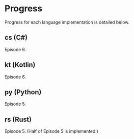 # Progress

Progress for each language implementation is detailed below.

## cs (C#)
Episode 6.

## kt (Kotlin)
Episode 6.

## py (Python)
Episode 5.

## rs (Rust)
Episode 5. (Half of Episode 5 is implemented.)
